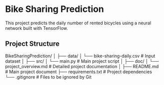 # Bike Sharing Prediction

This project predicts the daily number of rented bicycles using a neural network built with TensorFlow.

## Project Structure
BikeSharingPrediction/ 
│ 
├── data/ 
│ └── bike-sharing-daily.csv # Input dataset 
│ 
├── src/ 
│ └── main.py # Main project script 
│ 
├── doc/ 
│ └── project_overview.md # Detailed project documentation 
│ 
├── README.md # Main project document 
├── requirements.txt # Project dependencies 
└── .gitignore # Files to be ignored by Git